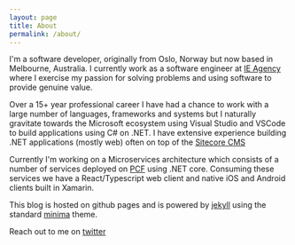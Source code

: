 ```yaml
---
layout: page
title: About
permalink: /about/
---
```


I'm a software developer, originally from Oslo, Norway but now based in Melbourne, Australia. I currently work as a software engineer at [IE Agency][ie] where I exercise my passion for solving problems and using software to provide genuine value.

Over a 15+ year professional career I have had a chance to work with a large number of languages, frameworks and systems but I naturally gravitate towards the Microsoft ecosystem using Visual Studio and VSCode to build applications using C# on .NET. I have extensive experience building .NET applications (mostly web) often on top of the [Sitecore CMS][sitecore]

Currently I'm working on a Microservices architecture which consists of a number of services deployed on [PCF](https://pivotal.io/platform) using .NET core. Consuming these services we have a React/Typescript web client and native iOS and Android clients built in Xamarin.

This blog is hosted on github pages and is powered by [jekyll] using the standard [minima] theme.

Reach out to me on [twitter]

[ie]: https://www.ie.com.au/
[sitecore]: https://www.sitecore.com/
[minima]: https://github.com/jekyll/minima
[jekyll]: https://jekyllrb.com/
[twitter]: https://twitter.com/aussieviking
